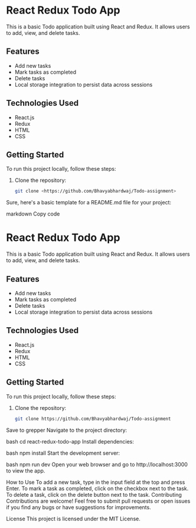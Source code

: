 # React Redux Todo App

This is a basic Todo application built using React and Redux. It allows users to add, view, and delete tasks.

## Features

- Add new tasks
- Mark tasks as completed
- Delete tasks
- Local storage integration to persist data across sessions

## Technologies Used

- React.js
- Redux
- HTML
- CSS

## Getting Started

To run this project locally, follow these steps:

1. Clone the repository:

   ```bash
   git clone <https://github.com/Bhavyabhardwaj/Todo-assignment>

Sure, here's a basic template for a README.md file for your project:

markdown
Copy code
# React Redux Todo App

This is a basic Todo application built using React and Redux. It allows users to add, view, and delete tasks.

## Features

- Add new tasks
- Mark tasks as completed
- Delete tasks
- Local storage integration to persist data across sessions

## Technologies Used

- React.js
- Redux
- HTML
- CSS

## Getting Started

To run this project locally, follow these steps:

1. Clone the repository:

   ```bash
   git clone https://github.com/Bhavyabhardwaj/Todo-assignment
Save to grepper
Navigate to the project directory:

bash
cd react-redux-todo-app
Install dependencies:

bash
npm install
Start the development server:

bash
npm run dev
Open your web browser and go to http://localhost:3000 to view the app.

How to Use
To add a new task, type in the input field at the top and press Enter.
To mark a task as completed, click on the checkbox next to the task.
To delete a task, click on the delete button next to the task.
Contributing
Contributions are welcome! Feel free to submit pull requests or open issues if you find any bugs or have suggestions for improvements.

License
This project is licensed under the MIT License.
